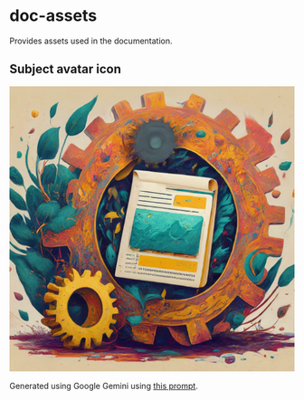# doc-assets

Provides assets used in the documentation.

## Subject avatar icon

![Subject avatar icon](subject-avatar-icon.jpg "Subject avatar icon")

Generated using Google Gemini using [this prompt](https://g.co/gemini/share/ef387a278f61).
